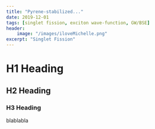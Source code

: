 ```yaml
---
title: "Pyrene-stabilized..."
date: 2019-12-01
tags: [singlet fission, exciton wave-function, GW/BSE]
header:
    image: "/images/iloveMichelle.png"
excerpt: "Singlet Fission"
---
```


# H1 Heading

## H2 Heading

### H3 Heading

blablabla

